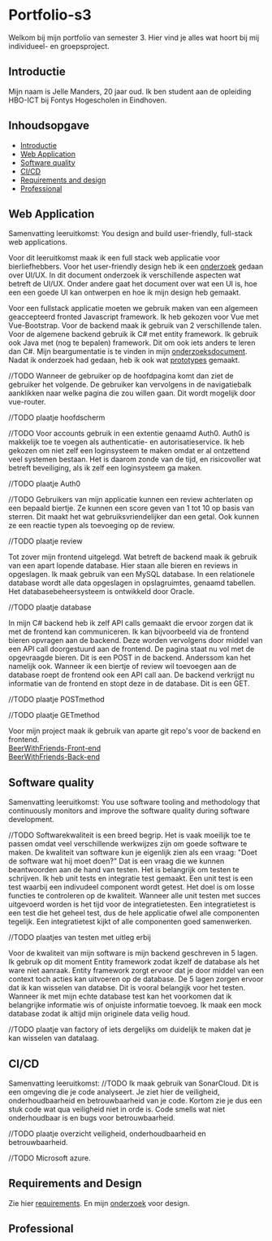 # Portfolio-s3

Welkom bij mijn portfolio van semester 3. Hier vind je alles wat hoort bij mij individueel- en groepsproject.

## Introductie
Mijn naam is Jelle Manders, 20 jaar oud. Ik ben student aan de opleiding HBO-ICT bij Fontys Hogescholen in Eindhoven.

## Inhoudsopgave
- [Introductie](#introductie)
- [Web Application](#web-application)
- [Software quality](#software-quality)
- [CI/CD](#ci/cd)
- [Requirements and design](#requirements-and-design)
- [Professional](#professional)

## Web Application
Samenvatting leeruitkomst: You design and build user-friendly, full-stack web applications.

Voor dit leeruitkomst maak ik een full stack web applicatie voor bierliefhebbers. Voor het user-friendly design heb ik een [onderzoek](https://github.com/JManders07/Portfolio-s3/blob/main/IP/Documentation/UI%20Research.pdf) gedaan over UI/UX. In dit document onderzoek ik verschillende aspecten wat betreft de UI/UX. Onder andere gaat het document over wat een UI is, hoe een een goede UI kan ontwerpen en hoe ik mijn design heb gemaakt.

Voor een fullstack applicatie moeten we gebruik maken van een algemeen geaccepteerd fronted Javascript framework. Ik heb gekozen voor Vue met Vue-Bootstrap. Voor de backend maak ik gebruik van 2 verschillende talen. Voor de algemene backend gebruik ik C# met entity framework. Ik gebruik ook Java met (nog te bepalen) framework. Dit om ook iets anders te leren dan C#. Mijn beargumentatie is te vinden in mijn [onderzoeksdocument](https://github.com/JManders07/Portfolio-s3/blob/main/IP/Learningoutcomes/Web-application/Research.pdf). Nadat ik onderzoek had gedaan, heb ik ook wat [prototypes](https://github.com/JManders07/Portfolio-s3/tree/main/IP/Learningoutcomes/Web-application) gemaakt.

//TODO Wanneer de gebruiker op de hoofdpagina komt dan ziet de gebruiker het volgende. De gebruiker kan vervolgens in de navigatiebalk aanklikken naar welke pagina die zou willen gaan. Dit wordt mogelijk door vue-router.

//TODO plaatje hoofdscherm

//TODO Voor accounts gebruik in een extentie genaamd Auth0. Auth0 is makkelijk toe te voegen als authenticatie- en autorisatieservice. Ik heb gekozen om niet zelf een loginsysteem te maken omdat er al ontzettend veel systemen bestaan. Het is daarom zonde van de tijd, en risicovoller wat betreft beveiliging, als ik zelf een loginsysteem ga maken.

//TODO plaatje Auth0

//TODO Gebruikers van mijn applicatie kunnen een review achterlaten op een bepaald biertje. Ze kunnen een score geven van 1 tot 10 op basis van sterren. Dit maakt het wat gebruiksvriendelijker dan een getal. Ook kunnen ze een reactie typen als toevoeging op de review.

//TODO plaatje review

Tot zover mijn frontend uitgelegd. Wat betreft de backend maak ik gebruik van een apart lopende database. Hier staan alle bieren en reviews in opgeslagen. Ik maak gebruik van een MySQL database. In een relationele database wordt alle data opgeslagen in opslagruimtes, genaamd tabellen. Het databasebeheersysteem is ontwikkeld door Oracle. 

//TODO plaatje database

In mijn C# backend heb ik zelf API calls gemaakt die ervoor zorgen dat ik met de frontend kan communiceren. Ik kan bijvoorbeeld via de frontend bieren opvragen aan de backend. Deze worden vervolgens door middel van een API call doorgestuurd aan de frontend. De pagina staat nu vol met de opgevraagde bieren. Dit is een POST in de backend. Anderssom kan het namelijk ook. Wanneer ik een biertje of review wil toevoegen aan de database roept de frontend ook een API call aan. De backend verkrijgt nu informatie van de frontend en stopt deze in de database. Dit is een GET.

//TODO plaatje POSTmethod

//TODO plaatje GETmethod

Voor mijn project maak ik gebruik van aparte git repo's voor de backend en frontend.  
[BeerWithFriends-Front-end](https://github.com/JManders07/BeerWithFriends-Front-end)  
[BeerWithFriends-Back-end](https://github.com/JManders07/BeerWithFriends-Back-end)

 ## Software quality
 Samenvatting leeruitkomst: You use software tooling and methodology that continuously monitors and improve the software quality during software development.
 
//TODO Softwarekwaliteit is een breed begrip. Het is vaak moeilijk toe te passen omdat veel verschillende werkwijzes zijn om goede software te maken. De kwaliteit van software kun je eigenlijk zien als een vraag: "Doet de software wat hij moet doen?" Dat is een vraag die we kunnen beantwoorden aan de hand van testen. Het is belangrijk om testen te schrijven. Ik heb unit tests en integratie test gemaakt. Een unit test is een test waarbij een indivudeel component wordt getest. Het doel is om losse functies te controleren op de kwaliteit. Wanneer alle unit testen met succes uitgevoerd worden is het tijd voor de integratietesten. Een integratietest is een test die het geheel test, dus de hele applicatie ofwel alle componenten tegelijk. Een integratietest kijkt of alle componenten goed samenwerken.

//TODO plaatjes van testen met uitleg erbij

Voor de kwaliteit van mijn software is mijn backend geschreven in 5 lagen. Ik gebruik op dit moment Entity framework zodat ikzelf de database als het ware niet aanraak. Entity framework zorgt ervoor dat je door middel van een context toch acties kan uitvoeren op de database. De 5 lagen zorgen ervoor dat ik kan wisselen van databse. Dit is vooral belangijk voor het testen. Wanneer ik met mijn echte database test kan het voorkomen dat ik belangrijke informatie wis of onjuiste informatie toevoeg. Ik maak een mock database zodat ik altijd mijn originele data veilig houd.

//TODO plaatje van factory of iets dergelijks om duidelijk te maken dat je kan wisselen van datalaag.

## CI/CD
Samenvatting leeruitkomst: 
//TODO Ik maak gebruik van SonarCloud. Dit is een omgeving die je code analyseert. Je ziet hier de veiligheid, onderhoudbaarheid en betrouwbaarheid van je code. Kortom zie je dus een stuk code wat qua veiligheid niet in orde is. Code smells wat niet onderhoudbaar is en bugs voor betrouwbaarheid.

//TODO plaatje overzicht veiligheid, onderhoudbaarheid en betrouwbaarheid.

//TODO Microsoft azure.
 
## Requirements and Design
Zie hier [requirements](https://github.com/JManders07/Portfolio-s3/tree/main/IP/Learningoutcomes/Requirements%20and%20design). En mijn [onderzoek](https://github.com/JManders07/Portfolio-s3/blob/main/IP/Documentation/UI%20Research.pdf) voor design.

## Professional
